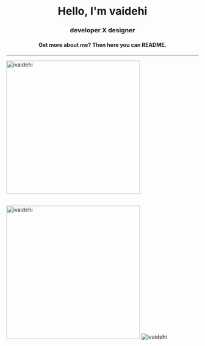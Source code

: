 <h1 align="center">Hello, I'm vaidehi </h1>
<h3 align="center">developer X  designer</h3>
<h4 align="center">Get more about me? Then here you can README.</h4>

<hr>
<img width="350px" src="https://github-readme-stats.vercel.app/api/top-langs?username=ivaidehi&show_icons=true&locale=en&layout=compact" alt="ivaidehi" /></p>

<br>

<img width="350" src="https://github-readme-streak-stats.herokuapp.com/?user=ivaidehi&" alt="ivaidehi" />
<img src="https://komarev.com/ghpvc/?username=ivaidehi&label=Profile%20views&color=0e75b6&style=flat" alt="ivaidehi" /> 




